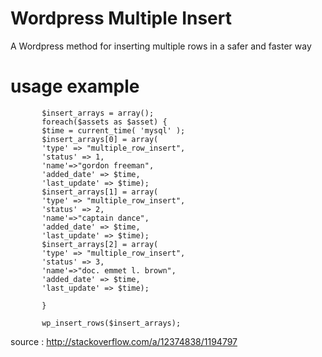 # Wordpress Multiple Insert
A Wordpress method for inserting multiple rows in a safer and faster way

# usage example
```
       $insert_arrays = array();
       foreach($assets as $asset) {
	   $time = current_time( 'mysql' );
       $insert_arrays[0] = array(
       'type' => "multiple_row_insert",
       'status' => 1,
       'name'=>"gordon freeman",
       'added_date' => $time,
       'last_update' => $time);
       $insert_arrays[1] = array(
       'type' => "multiple_row_insert",
       'status' => 2,
       'name'=>"captain dance",
       'added_date' => $time,
       'last_update' => $time);
       $insert_arrays[2] = array(
       'type' => "multiple_row_insert",
       'status' => 3,
       'name'=>"doc. emmet l. brown",
       'added_date' => $time,
       'last_update' => $time);
	   
       }
     
       wp_insert_rows($insert_arrays);
 ```
 
 
 source : http://stackoverflow.com/a/12374838/1194797
